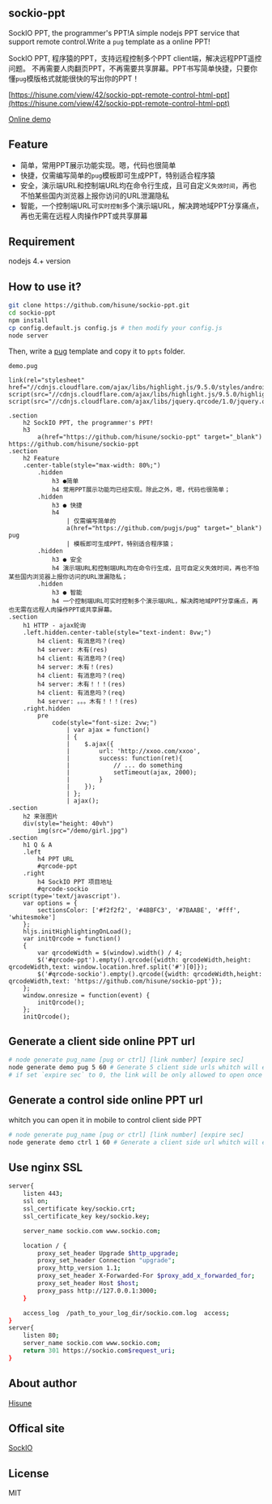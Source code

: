 sockio-ppt
-----
SockIO PPT, the programmer's PPT!A simple nodejs PPT service that support remote control.Write a `pug` template as a online PPT!

SockIO PPT, 程序猿的PPT，支持远程控制多个PPT client端，解决远程PPT遥控问题。
不再需要人肉翻页PPT，不再需要共享屏幕。PPT书写简单快捷，只要你懂`pug`模版格式就能很快的写出你的PPT！

[https://hisune.com/view/42/sockio-ppt-remote-control-html-ppt](https://hisune.com/view/42/sockio-ppt-remote-control-html-ppt)

[Online demo](https://sockio.com/ppt?ctrl=d279530ed2537ecdea2d51e3)

Feature
-----
- 简单，常用PPT展示功能实现。嗯，代码也很简单
- 快捷，仅需编写简单的`pug`模板即可生成PPT，特别适合程序猿
- 安全，演示端URL和控制端URL均在命令行生成，且可自定义`失效时间`，再也不怕某些国内浏览器上报你访问的URL泄漏隐私
- 智能，一个控制端URL可`实时控制`多个演示端URL，解决跨地域PPT分享痛点，再也无需在远程人肉操作PPT或共享屏幕

Requirement
-----
nodejs 4.+ version

How to use it?
-----
```bash
git clone https://github.com/hisune/sockio-ppt.git
cd sockio-ppt
npm install
cp config.default.js config.js # then modify your config.js
node server
```
Then, write a [pug](https://github.com/pugjs/pug) template and copy it to `ppts` folder.

`demo.pug`
```pug
link(rel="stylesheet" href="//cdnjs.cloudflare.com/ajax/libs/highlight.js/9.5.0/styles/androidstudio.min.css")
script(src="//cdnjs.cloudflare.com/ajax/libs/highlight.js/9.5.0/highlight.min.js")
script(src="//cdnjs.cloudflare.com/ajax/libs/jquery.qrcode/1.0/jquery.qrcode.min.js")

.section
    h2 SockIO PPT, the programmer's PPT!
    h3
        a(href="https://github.com/hisune/sockio-ppt" target="_blank") https://github.com/hisune/sockio-ppt
.section
    h2 Feature
    .center-table(style="max-width: 80%;")
        .hidden
            h3 ●简单
            h4 常用PPT展示功能均已经实现。除此之外，嗯，代码也很简单；
        .hidden
            h3 ● 快捷
            h4
                | 仅需编写简单的
                a(href="https://github.com/pugjs/pug" target="_blank") pug
                | 模板即可生成PPT，特别适合程序猿；
        .hidden
            h3 ● 安全
            h4 演示端URL和控制端URL均在命令行生成，且可自定义失效时间，再也不怕某些国内浏览器上报你访问的URL泄漏隐私；
        .hidden
            h3 ● 智能
            h4 一个控制端URL可实时控制多个演示端URL，解决跨地域PPT分享痛点，再也无需在远程人肉操作PPT或共享屏幕。
.section
    h1 HTTP - ajax轮询
    .left.hidden.center-table(style="text-indent: 8vw;")
        h4 client: 有消息吗？(req)
        h4 server: 木有(res)
        h4 client: 有消息吗？(req)
        h4 server: 木有！(res)
        h4 client: 有消息吗？(req)
        h4 server: 木有！！！(res)
        h4 client: 有消息吗？(req)
        h4 server: 。。。木有！！！(res)
    .right.hidden
        pre
            code(style="font-size: 2vw;")
                | var ajax = function()
                | {
                |    $.ajax({
                |        url: 'http://xxoo.com/xxoo',
                |        success: function(ret){
                |            // ... do something
                |            setTimeout(ajax, 2000);
                |        }
                |    });
                | };
                | ajax();
.section
    h2 来张图片
    div(style="height: 40vh")
        img(src="/demo/girl.jpg")
.section
    h1 Q & A
    .left
        h4 PPT URL
        #qrcode-ppt
    .right
        h4 SockIO PPT 项目地址
        #qrcode-sockio
script(type='text/javascript').
    var options = {
        sectionsColor: ['#f2f2f2', '#4BBFC3', '#7BAABE', '#fff', 'whitesmoke']
    };
    hljs.initHighlightingOnLoad();
    var initQrcode = function()
    {
        var qrcodeWidth = $(window).width() / 4;
        $('#qrcode-ppt').empty().qrcode({width: qrcodeWidth,height: qrcodeWidth,text: window.location.href.split('#')[0]});
        $('#qrcode-sockio').empty().qrcode({width: qrcodeWidth,height: qrcodeWidth,text: 'https://github.com/hisune/sockio-ppt'});
    };
    window.onresize = function(event) {
        initQrcode();
    };
    initQrcode();
```

Generate a client side online PPT url
-----
```bash
# node generate pug_name [pug or ctrl] [link number] [expire sec]
node generate demo pug 5 60 # Generate 5 client side urls whitch will expired after 1 minute
# if set `expire sec` to 0, the link will be only allowed to open once 
```
Generate a control side online PPT url
-----
whitch you can open it in mobile to control client side PPT
```bash
# node generate pug_name [pug or ctrl] [link number] [expire sec]
node generate demo ctrl 1 60 # Generate a client side url whitch will expired after 1 minute
```

Use nginx SSL
-----

```bash
server{
	listen 443;
	ssl on;
	ssl_certificate key/sockio.crt;
	ssl_certificate_key key/sockio.key;

	server_name sockio.com www.sockio.com;

	location / {
		proxy_set_header Upgrade $http_upgrade;
		proxy_set_header Connection "upgrade";
		proxy_http_version 1.1;
		proxy_set_header X-Forwarded-For $proxy_add_x_forwarded_for;
		proxy_set_header Host $host;
		proxy_pass http://127.0.0.1:3000;
	}

	access_log  /path_to_your_log_dir/sockio.com.log  access;
}
server{
	listen 80;
	server_name sockio.com www.sockio.com;
	return 301 https://sockio.com$request_uri;
}
```

About author
-----
[Hisune](https://hisune.com)

Offical site
-----
[SockIO](https://sockio.com)

License
-----
MIT
